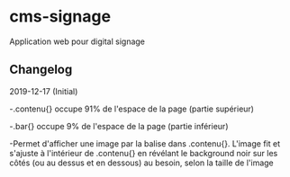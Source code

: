 # cms-signage
Application web pour digital signage


## Changelog

2019-12-17 (Initial)

-.contenu{} occupe 91% de l'espace de la page (partie supérieur)

-.bar{} occupe 9% de l'espace de la page (partie inférieur)

-Permet d'afficher une image par la balise <embed> dans .contenu{}. L'image fit et s'ajuste à l'intérieur de .contenu{} en révélant le background noir sur les côtés (ou au dessus et en dessous) au besoin, selon la taille de l'image

